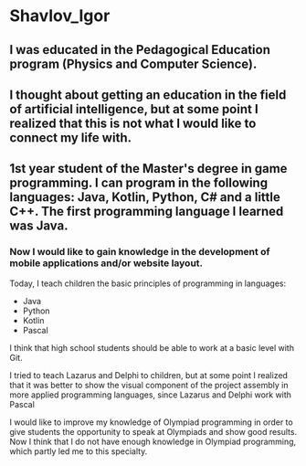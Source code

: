 # Shavlov_Igor
## I was educated in the Pedagogical Education program (Physics and Computer Science).
## I thought about getting an education in the field of artificial intelligence, but at some point I realized that this is not what I would like to connect my life with.
## 1st year student of the Master's degree in game programming. I can program in the following languages: Java, Kotlin, Python, C# and a little C++. The first programming language I learned was Java.

### Now I would like to gain knowledge in the development of mobile applications and/or website layout.

Today, I teach children the basic principles of programming in languages:
- Java
- Python
- Kotlin
- Pascal
  
I think that high school students should be able to work at a basic level with Git.

I tried to teach Lazarus and Delphi to children, 
but at some point I realized that it was better 
to show the visual component of the project assembly 
in more applied programming languages, 
since Lazarus and Delphi work with Pascal

I would like to improve my knowledge of Olympiad programming in order to give students the opportunity to speak at Olympiads and show good results. 
Now I think that I do not have enough knowledge in Olympiad programming, which partly led me to this specialty.
